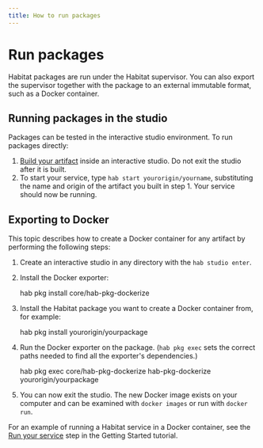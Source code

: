 ```yaml
---
title: How to run packages
---
```


# Run packages

Habitat packages are run under the Habitat supervisor. You can also export the supervisor together with the package to an external immutable format, such as a Docker container.

## Running packages in the studio

Packages can be tested in the interactive studio environment. To run packages directly:

1. [Build your artifact](/docs/build-artifacts-overview) inside an interactive studio. Do not exit the studio after it is built.
2. To start your service, type `hab start yourorigin/yourname`, substituting the name and origin of the artifact you built in step 1. Your service should now be running.

## Exporting to Docker

This topic describes how to create a Docker container for any artifact by performing the following steps:

1. Create an interactive studio in any directory with the `hab studio enter`.
2. Install the Docker exporter:

      hab pkg install core/hab-pkg-dockerize

3. Install the Habitat package you want to create a Docker container from, for example:

      hab pkg install yourorigin/yourpackage

4. Run the Docker exporter on the package. (`hab pkg exec` sets the correct paths needed to find all the exporter's dependencies.)

      hab pkg exec core/hab-pkg-dockerize hab-pkg-dockerize yourorigin/yourpackage

5. You can now exit the studio. The new Docker image exists on your computer and can be examined with `docker images` or run with `docker run`.

For an example of running a Habitat service in a Docker container, see the [Run your service](/tutorials/getting-started-process-build) step in the Getting Started tutorial.
